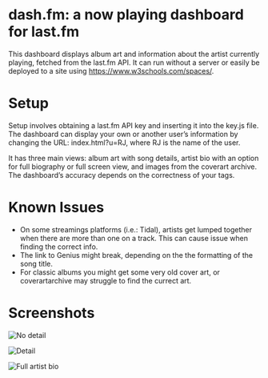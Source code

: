 # dash.fm: a now playing dashboard for last.fm
This dashboard displays album art and information about the artist currently playing, fetched from the last.fm API. It can run without a server or easily be deployed to a site using https://www.w3schools.com/spaces/. 

# Setup
Setup involves obtaining a last.fm API key and inserting it into the key.js file. The dashboard can display your own or another user’s information by changing the URL: index.html?u=RJ, where RJ is the name of the user. 

It has three main views: album art with song details, artist bio with an option for full biography or full screen view, and images from the coverart archive. The dashboard’s accuracy depends on the correctness of your tags.


# Known Issues
* On some streamings platforms (i.e.: Tidal), artists get lumped together when there are more than one on a track. This can cause issue when finding the correct info. 
* The link to Genius might break, depending on the the formatting of the song title. 
* For classic albums you might get some very old cover art, or coverartarchive may struggle to find the currect art.

# Screenshots
![No detail](https://github.com/peterdconradie/dash.fm/blob/main/screens/no_detail_view.png)

![Detail](https://github.com/peterdconradie/dash.fm/blob/main/screens/detail_view.png)

![Full artist bio](https://github.com/peterdconradie/dash.fm/blob/main/screens/full_bio.png)
 